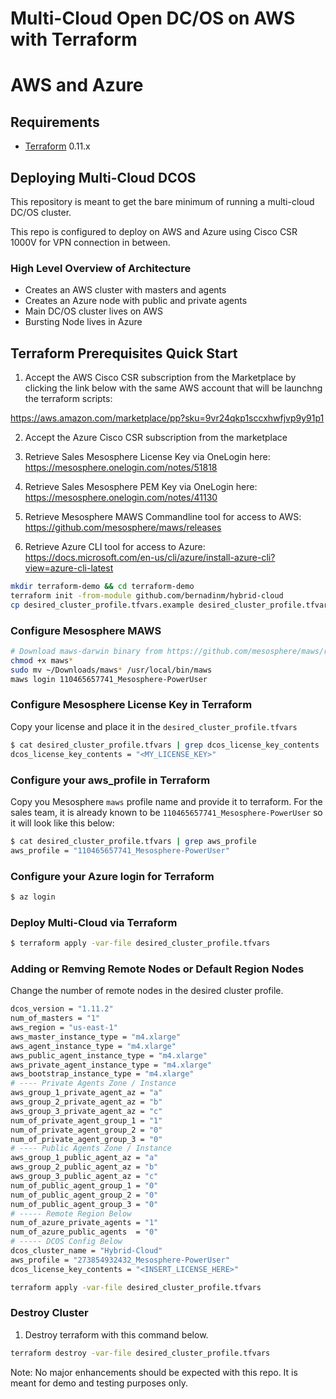 # Multi-Cloud Open DC/OS on AWS with Terraform
# AWS and Azure

Requirements
------------

-	[Terraform](https://www.terraform.io/downloads.html) 0.11.x

## Deploying Multi-Cloud DCOS 

This repository is meant to get the bare minimum of running a multi-cloud DC/OS cluster.

This repo is configured to deploy on AWS and Azure using Cisco CSR 1000V for VPN connection in between.


### High Level Overview of Architecture

* Creates an AWS cluster with masters and agents
* Creates an Azure node with public and private agents
* Main DC/OS cluster lives on AWS
* Bursting Node lives in Azure



## Terraform Prerequisites Quick Start

1. Accept the AWS Cisco CSR subscription from the Marketplace by clicking the link below with the same AWS account that will be launchng the terraform scripts:

https://aws.amazon.com/marketplace/pp?sku=9vr24qkp1sccxhwfjvp9y91p1

2.  Accept the Azure Cisco CSR subscription from the marketplace 

3.  Retrieve Sales Mesosphere License Key via OneLogin here: https://mesosphere.onelogin.com/notes/51818

4.  Retrieve Sales Mesosphere PEM Key via OneLogin here: https://mesosphere.onelogin.com/notes/41130

5.  Retrieve Mesosphere MAWS Commandline tool for access to AWS: https://github.com/mesosphere/maws/releases

6.  Retrieve Azure CLI tool for access to Azure: https://docs.microsoft.com/en-us/cli/azure/install-azure-cli?view=azure-cli-latest

```bash
mkdir terraform-demo && cd terraform-demo
terraform init -from-module github.com/bernadinm/hybrid-cloud
cp desired_cluster_profile.tfvars.example desired_cluster_profile.tfvars
```

### Configure Mesosphere MAWS 

```bash
# Download maws-darwin binary from https://github.com/mesosphere/maws/releases
chmod +x maws*
sudo mv ~/Downloads/maws* /usr/local/bin/maws
maws login 110465657741_Mesosphere-PowerUser
```
### Configure Mesosphere License Key in Terraform

Copy your license and place it in the `desired_cluster_profile.tfvars`

```bash
$ cat desired_cluster_profile.tfvars | grep dcos_license_key_contents
dcos_license_key_contents = "<MY_LICENSE_KEY>"
```

### Configure your aws_profile in Terraform

Copy you Mesosphere `maws` profile name and provide it to terraform. For the sales team, it is already known to be `110465657741_Mesosphere-PowerUser` so it will look like this below:

```bash
$ cat desired_cluster_profile.tfvars | grep aws_profile
aws_profile = "110465657741_Mesosphere-PowerUser"
```

### Configure your Azure login for Terraform

```bash
$ az login
```

### Deploy Multi-Cloud via Terraform 

```bash
$ terraform apply -var-file desired_cluster_profile.tfvars
```

### Adding or Remving Remote Nodes or Default Region Nodes

Change the number of remote nodes in the desired cluster profile.

```bash 
dcos_version = "1.11.2"
num_of_masters = "1"
aws_region = "us-east-1"
aws_master_instance_type = "m4.xlarge"
aws_agent_instance_type = "m4.xlarge"
aws_public_agent_instance_type = "m4.xlarge"
aws_private_agent_instance_type = "m4.xlarge"
aws_bootstrap_instance_type = "m4.xlarge"
# ---- Private Agents Zone / Instance
aws_group_1_private_agent_az = "a"
aws_group_2_private_agent_az = "b"
aws_group_3_private_agent_az = "c"
num_of_private_agent_group_1 = "1"
num_of_private_agent_group_2 = "0"
num_of_private_agent_group_3 = "0"
# ---- Public Agents Zone / Instance
aws_group_1_public_agent_az = "a"
aws_group_2_public_agent_az = "b"
aws_group_3_public_agent_az = "c"
num_of_public_agent_group_1 = "0"
num_of_public_agent_group_2 = "0"
num_of_public_agent_group_3 = "0"
# ----- Remote Region Below
num_of_azure_private_agents = "1"
num_of_azure_public_agents  = "0"
# ----- DCOS Config Below
dcos_cluster_name = "Hybrid-Cloud"
aws_profile = "273854932432_Mesosphere-PowerUser"
dcos_license_key_contents = "<INSERT_LICENSE_HERE>"
```

```bash
terraform apply -var-file desired_cluster_profile.tfvars
```

### Destroy Cluster


1. Destroy terraform with this command below.
```bash
terraform destroy -var-file desired_cluster_profile.tfvars
```

Note: No major enhancements should be expected with this repo. It is meant for demo and testing purposes only.
